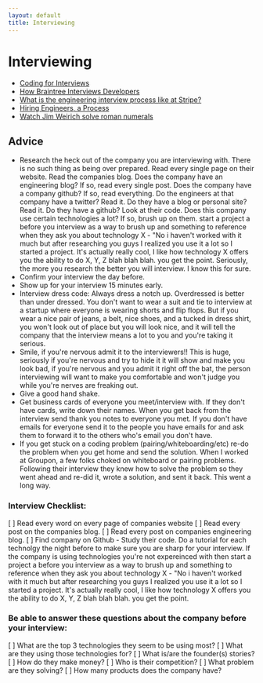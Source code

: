 ```yaml
---
layout: default
title: Interviewing
---
```


# Interviewing

* [Coding for Interviews](http://codingforinterviews.com/)
* [How Braintree Interviews Developers](https://www.braintreepayments.com/braintrust/how-braintree-interviews-exceptional-developers)
* [What is the engineering interview process like at Stripe?](http://www.quora.com/Stripe-company/What-is-the-engineering-interview-process-like-at-Stripe)
* [Hiring Engineers, a Process](http://hueniverse.com/2013/02/hiring-engineers-a-process/)
* [Watch Jim Weirich solve roman numerals](http://www.youtube.com/watch?v=983zk0eqYLY)


## Advice

* Research the heck out of the company you are interviewing with. There is no such thing as being over prepared. Read every single page on their website. Read the companies blog. Does the company have an engineering blog? If so, read every single post. Does the company have a company github? If so, read everything. Do the engineers at that company have a twitter? Read it. Do they have a blog or personal site? Read it. Do they have a github? Look at their code. Does this company use certain technologies a lot? If so, brush up on them. start a project a before you interview as a way to brush up and something to reference when they ask you about technology X - "No i haven't worked with it much but after researching you guys I realized you use it a lot so I started a project. It's actually really cool, I like how technology X offers you the ability to do X, Y, Z blah blah blah. you get the point. Seriously, the more you research the better you will interview. I know this for sure.   
* Confirm your interview the day before.
* Show up for your interview 15 minutes early.
* Interview dress code: Always dress a notch up. Overdressed is better than under dressed. You don't want to wear a suit and tie to interview at a startup where everyone is wearing shorts and flip flops. But if you wear a nice pair of jeans, a belt, nice shoes, and a tucked in dress shirt, you won't look out of place but you will look nice, and it will tell the company that the interview means a lot to you and you're taking it serious.
* Smile, if you're nervous admit it to the interviewers!! This is huge, seriously if you're nervous and try to hide it it will show and make you look bad, if you're nervous and you admit it right off the bat, the person interviewing will want to make you comfortable and won't judge you while you're nerves are freaking out.
* Give a good hand shake.
* Get business cards of everyone you meet/interview with. If they don't have cards, write down their names. When you get back from the interview send thank you notes to everyone you met. If you don't have emails for everyone send it to the people you have emails for and ask them to forward it to the others who's email you don't have.
* If you get stuck on a coding problem (pairing/whiteboarding/etc) re-do the problem when you get home and send the solution. When I worked at Groupon, a few folks choked on whiteboard or pairing problems. Following their interview they knew how to solve the problem so they went ahead and re-did it, wrote a solution, and sent it back. This went a long way.


### Interview Checklist:
[ ] Read every word on every page of companies website
[ ] Read every post on the companies blog.
[ ] Read every post on companies engineering blog.
[ ] Find company on Github - Study their code.  Do a tutorial for each technolgy the night before to make sure you are sharp for your interview. If the company is using technologies you're not expereinced with then start a project a before you interview as a way to brush up and something to reference when they ask you about technology X - "No i haven't worked with it much but after researching you guys I realized you use it a lot so I started a project. It's actually really cool, I like how technology X offers you the ability to do X, Y, Z blah blah blah. you get the point.

### Be able to answer these questions about the company before your interview:
[ ] What are the top 3 technologies they seem to be using most?
[ ] What are they using those technologies for?
[ ] What is/are the founder(s) stories?
[ ] How do they make money?
[ ] Who is their competition?
[ ] What problem are they solving?
[ ] How many products does the company have? 

